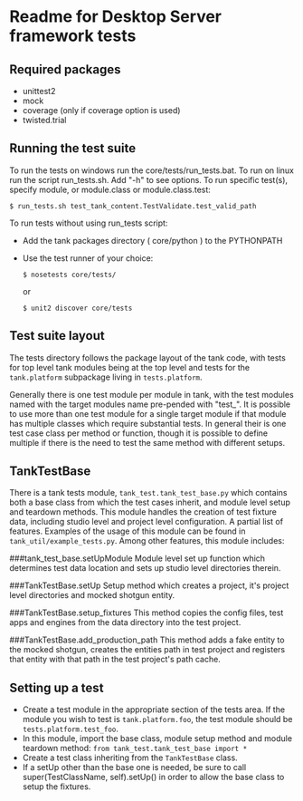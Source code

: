 Readme for Desktop Server framework tests
====================================


Required packages
-----------------
* unittest2
* mock
* coverage (only if coverage option is used)
* twisted.trial

Running the test suite
-----------------------
To run the tests on windows run the core/tests/run_tests.bat. To run on linux run the script run_tests.sh. 
Add "-h" to see options.
To run specific test(s), specify module, or module.class or module.class.test:

    $ run_tests.sh test_tank_content.TestValidate.test_valid_path


To run tests without using run_tests script:

* Add the tank packages directory ( core/python ) to the PYTHONPATH 
* Use the test runner of your choice:

    `$ nosetests core/tests/` 

    or

    `$ unit2 discover core/tests`

Test suite layout
-----------------
The tests directory follows the package layout of the tank code, with tests for top level tank modules being at the top
level and tests for the `tank.platform` subpackage living in `tests.platform`.

Generally there is one test module per module in tank, with the test modules named with the target modules name pre-pended with "test_".
It is possible to use more than one test module for a single target module if that module has multiple classes which require substantial tests.
In general their is one test case class per method or function, though it is possible to define multiple if there is the need to test the same method with different setups.

TankTestBase
-------------
There is a tank tests module, `tank_test.tank_test_base.py` which contains both a base class from which the test cases inherit, and module level setup and teardown methods. This module handles the creation of test fixture data, including studio level and project level configuration. A partial list of features. Examples of the usage of this module can be found in `tank_util/example_tests.py`. Among other features, this module includes:

###tank_test_base.setUpModule
Module level set up function which determines test data location and sets up studio level directories therein. 

###TankTestBase.setUp
Setup method which creates a project, it's project level directories and mocked shotgun entity.

###TankTestBase.setup_fixtures 
This method copies the config files, test apps and engines from the data directory into the test project.

###TankTestBase.add_production_path
This method adds a fake entity to the mocked shotgun, creates the entities path in test project and registers that entity with that path in the test project's path cache.


Setting up a test
-----------------
* Create a test module in the appropriate section of the tests area. If the module you wish to test is `tank.platform.foo`,
the test module should be `tests.platform.test_foo`. 
* In this module, import the base class, module setup method and module teardown method: `from tank_test.tank_test_base import *`
* Create a test class inheriting from the `TankTestBase` class.
* If a setUp other than the base one is needed, be sure to call super(TestClassName, self).setUp() in order to allow the base class to setup the fixtures.

